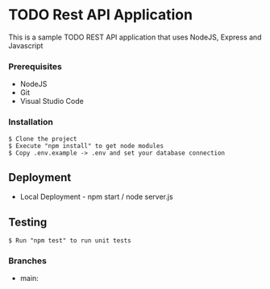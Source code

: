 # TODO Rest API Application

This is a sample TODO REST API application that uses NodeJS, Express and Javascript

### Prerequisites

- NodeJS
- Git
- Visual Studio Code

### Installation

```
$ Clone the project
$ Execute "npm install" to get node modules
$ Copy .env.example -> .env and set your database connection
```

## Deployment

- Local Deployment - npm start / node server.js

## Testing

```
$ Run "npm test" to run unit tests
```

### Branches

- main:
